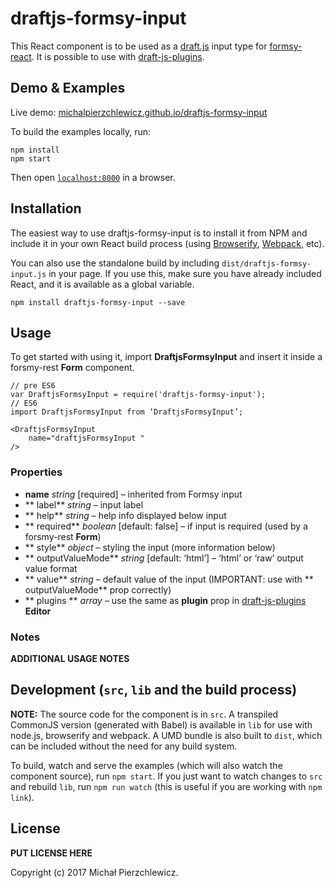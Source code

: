 # draftjs-formsy-input

This React component is to be used as a [draft.js](https://github.com/facebook/draft-js) input type for [formsy-react](https://github.com/christianalfoni/formsy-react). It is possible to use with [draft-js-plugins](https://github.com/draft-js-plugins/draft-js-plugins).


## Demo & Examples

Live demo: [michalpierzchlewicz.github.io/draftjs-formsy-input](http://michalpierzchlewicz.github.io/draftjs-formsy-input/)

To build the examples locally, run:

```
npm install
npm start
```

Then open [`localhost:8000`](http://localhost:8000) in a browser.


## Installation

The easiest way to use draftjs-formsy-input is to install it from NPM and include it in your own React build process (using [Browserify](http://browserify.org), [Webpack](http://webpack.github.io/), etc).

You can also use the standalone build by including `dist/draftjs-formsy-input.js` in your page. If you use this, make sure you have already included React, and it is available as a global variable.

```
npm install draftjs-formsy-input --save
```


## Usage

To get started with using it, import **DraftjsFormsyInput** and insert it inside a forsmy-rest **Form** component.

```
// pre ES6
var DraftjsFormsyInput = require('draftjs-formsy-input');
// ES6
import DraftjsFormsyInput from ‘DraftjsFormsyInput’;

<DraftjsFormsyInput
	name="draftjsFormsyInput "
/> 
```

### Properties

* **name** _string_ [required] – inherited from Formsy input
* ** label** _string_ – input label
* ** help** _string_ – help info displayed below input
* ** required** _boolean_ [default: false] – if input is required (used by a forsmy-rest **Form**)
* ** style** _object_ – styling the input (more information below)
* ** outputValueMode** _string_ [default: ‘html’] – ‘html’ or ‘raw’ output value format
* ** value** _string_ – default value of the input (IMPORTANT: use with ** outputValueMode** prop correctly)
* ** plugins ** _array_ – use the same as **plugin** prop in [draft-js-plugins ](https://github.com/draft-js-plugins/draft-js-plugins) **Editor** 

### Notes

__ADDITIONAL USAGE NOTES__


## Development (`src`, `lib` and the build process)

**NOTE:** The source code for the component is in `src`. A transpiled CommonJS version (generated with Babel) is available in `lib` for use with node.js, browserify and webpack. A UMD bundle is also built to `dist`, which can be included without the need for any build system.

To build, watch and serve the examples (which will also watch the component source), run `npm start`. If you just want to watch changes to `src` and rebuild `lib`, run `npm run watch` (this is useful if you are working with `npm link`).

## License

__PUT LICENSE HERE__

Copyright (c) 2017 Michał Pierzchlewicz.
